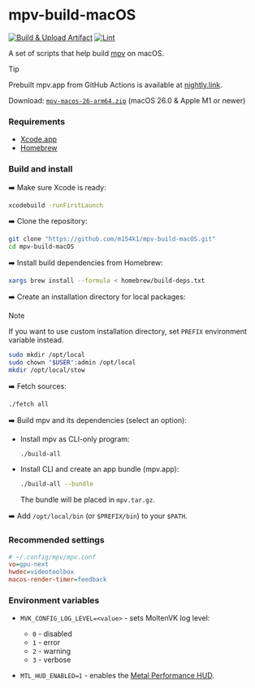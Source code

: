 # mpv-build-macOS

[![Build & Upload Artifact](https://github.com/m154k1/mpv-build-macOS/actions/workflows/build.yml/badge.svg)](https://github.com/m154k1/mpv-build-macOS/actions/workflows/build.yml)
[![Lint](https://github.com/m154k1/mpv-build-macOS/actions/workflows/lint.yml/badge.svg)](https://github.com/m154k1/mpv-build-macOS/actions/workflows/lint.yml)

A set of scripts that help build [mpv](https://mpv.io) on macOS.

> [!TIP]
> Prebuilt mpv.app from GitHub Actions is available at [nightly.link].
>
> Download: [`mpv-macos-26-arm64.zip`] (macOS 26.0 & Apple M1 or newer)

### Requirements

- [Xcode.app](https://developer.apple.com/xcode/)
- [Homebrew](https://brew.sh)

### Build and install

:arrow_right: Make sure Xcode is ready:

```sh
xcodebuild -runFirstLaunch
```

:arrow_right: Clone the repository:

```sh
git clone "https://github.com/m154k1/mpv-build-macOS.git"
cd mpv-build-macOS
```

:arrow_right: Install build dependencies from Homebrew:

```sh
xargs brew install --formula < homebrew/build-deps.txt
```

:arrow_right: Create an installation directory for local packages:

> [!NOTE]
> If you want to use custom installation directory,
> set `PREFIX` environment variable instead.

```sh
sudo mkdir /opt/local
sudo chown "$USER":admin /opt/local
mkdir /opt/local/stow
```

:arrow_right: Fetch sources:

```sh
./fetch all
```

:arrow_right: Build mpv and its dependencies (select an option):

- Install mpv as CLI-only program:

  ```sh
  ./build-all
  ```

- Install CLI and create an app bundle (mpv.app):

  ```sh
  ./build-all --bundle
  ```

  The bundle will be placed in `mpv.tar.gz`.

:arrow_right: Add `/opt/local/bin` (or `$PREFIX/bin`) to your `$PATH`.

### Recommended settings

```cfg
# ~/.config/mpv/mpv.conf
vo=gpu-next
hwdec=videotoolbox
macos-render-timer=feedback
```

### Environment variables

- `MVK_CONFIG_LOG_LEVEL=<value>` - sets MoltenVK log level:

  - `0` - disabled
  - `1` - error
  - `2` - warning
  - `3` - verbose

- `MTL_HUD_ENABLED=1` - enables the [Metal Performance HUD].

[nightly.link]: https://nightly.link/m154k1/mpv-build-macOS/workflows/build/master
[`mpv-macos-26-arm64.zip`]: https://nightly.link/m154k1/mpv-build-macOS/workflows/build/master/mpv-macos-26-arm64.zip
[Metal Performance HUD]: https://developer.apple.com/documentation/xcode/monitoring-your-metal-apps-graphics-performance

